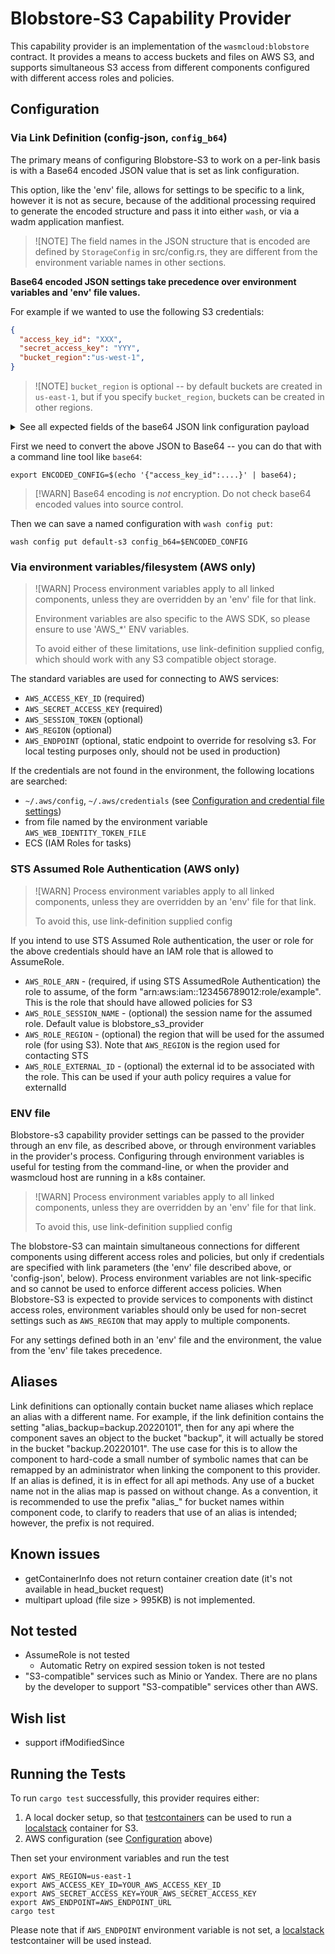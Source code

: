 # Blobstore-S3 Capability Provider

This capability provider is an implementation of the `wasmcloud:blobstore` contract.
It provides a means to access buckets and files on AWS S3, and supports simultaneous S3 access
from different components configured with different access roles and policies.

## Configuration

### Via Link Definition (config-json, `config_b64`)

The primary means of configuring Blobstore-S3 to work on a per-link basis is with a Base64 encoded JSON value that is set as link configuration.

This option, like the 'env' file, allows for settings to be specific to a link, however it is not as secure, because of the additional processing required to generate the encoded structure and pass it into either `wash`, or via a wadm application manfiest.

> ![NOTE]
> The field names in the JSON structure that is encoded are defined by `StorageConfig` in src/config.rs, they are different from the environment variable names in other sections.

**Base64 encoded JSON settings take precedence over environment variables and 'env' file values.**

For example if we wanted to use the following S3 credentials:

```json
{
  "access_key_id": "XXX",
  "secret_access_key": "YYY",
  "bucket_region":"us-west-1",
}
```

> ![NOTE]
> `bucket_region` is optional -- by default buckets are created in `us-east-1`, but if you specify `bucket_region`, buckets can be created in other regions.

<details>
<summary>See all expected fields of the base64 JSON link configuration payload</summary>

```rust
pub struct StorageConfig {
    pub access_key_id: Option<String>,
    pub secret_access_key: Option<String>,
    pub session_token: Option<String>, // AWS only
    pub region: Option<String>,
    pub max_attempts: Option<u32>,
    pub sts_config: Option<StsAssumeRoleConfig>, // AWS only
    pub endpoint: Option<String>,
    pub aliases: HashMap<String, String>,
    pub bucket_region: Option<String>,
}
```

</details>

First we need to convert the above JSON to Base64 -- you can do that with a command line tool like `base64`:

```console
export ENCODED_CONFIG=$(echo '{"access_key_id":....}' | base64);
```

> [!WARN]
> Base64 encoding is *not* encryption. Do not check base64 encoded values into source control.

Then we can save a named configuration with `wash config put`:

```console
wash config put default-s3 config_b64=$ENCODED_CONFIG
```

### Via environment variables/filesystem (AWS only)

> ![WARN]
> Process environment variables apply to all linked components, unless they are overridden by an 'env' file for that link.
>
> Environment variables are also specific to the AWS SDK, so please ensure to use 'AWS_*' ENV variables.
>
> To avoid either of these limitations, use link-definition supplied config, which should work with any S3 compatible object storage.

The standard variables are used for connecting to AWS services:

- `AWS_ACCESS_KEY_ID` (required)
- `AWS_SECRET_ACCESS_KEY` (required)
- `AWS_SESSION_TOKEN` (optional)
- `AWS_REGION` (optional)
- `AWS_ENDPOINT` (optional, static endpoint to override for resolving s3. For local testing purposes only, should not be used in production)

If the credentials are not found in the environment, the following locations are searched:
- `~/.aws/config`, `~/.aws/credentials` (see [Configuration and credential file settings](https://docs.aws.amazon.com/cli/latest/userguide/cli-configure-files.html))
- from file named by the environment variable `AWS_WEB_IDENTITY_TOKEN_FILE`
- ECS (IAM Roles for tasks)

### STS Assumed Role Authentication (AWS only)

> ![WARN]
> Process environment variables apply to all linked components, unless they are overridden by an 'env' file for that link.
>
> To avoid this, use link-definition supplied config

If you intend to use STS Assumed Role authentication, the user or role for the above credentials should have an IAM role that is allowed to AssumeRole.

- `AWS_ROLE_ARN` - (required, if using STS AssumedRole Authentication) the role to assume, of the form  "arn:aws:iam::123456789012:role/example". This is the role that should have allowed policies for S3
- `AWS_ROLE_SESSION_NAME` - (optional) the session name for the assumed role. Default value is blobstore_s3_provider
- `AWS_ROLE_REGION` - (optional) the region that will be used for the assumed role (for using S3). Note that `AWS_REGION` is the region used for contacting STS
- `AWS_ROLE_EXTERNAL_ID` - (optional) the external id to be associated with the role. This can be used if your auth policy requires a value for externalId

### ENV file

Blobstore-s3 capability provider settings can be passed to the provider through an env file, as
described above, or through environment variables in the provider's process. Configuring through environment variables
is useful for testing from the command-line, or when the provider and wasmcloud host are running in a k8s container.

> ![WARN]
> Process environment variables apply to all linked components, unless they are overridden by an 'env' file for that link.
>
> To avoid this, use link-definition supplied config

The blobstore-S3 can maintain simultaneous connections for different components using different access roles and policies,
but only if credentials are specified with link parameters (the 'env' file described above,
or 'config-json', below). Process environment variables are not link-specific and so cannot be used to enforce
different access policies. When Blobstore-S3 is expected to provide services to components with distinct
access roles, environment variables should only be used for non-secret settings such as `AWS_REGION`
that may apply to multiple components.

For any settings defined both in an 'env' file and the environment, the value from the 'env' file takes precedence.

## Aliases

Link definitions can optionally contain bucket name aliases which replace an alias with a different name.
For example, if the link definition contains the setting "alias_backup=backup.20220101", then for any api
where the component saves an object to the bucket "backup", it will actually be stored in the bucket "backup.20220101".
The use case for this is to allow the component to hard-code a small number of symbolic names that can be remapped
by an administrator when linking the component to this provider. If an alias is defined, it is in effect for all api methods.
Any use of a bucket name not in the alias map is passed on without change. As a convention, it is recommended
to use the prefix "alias_" for bucket names within component code, to clarify to readers that use of an alias is intended;
however, the prefix is not required.


## Known issues

- getContainerInfo does not return container creation date (it's not available in head_bucket request)
- multipart upload (file size > 995KB) is not implemented.

## Not tested

- AssumeRole is not tested
  - Automatic Retry on expired session token is not tested
- "S3-compatible" services such as Minio or Yandex. There are no plans by the developer to support "S3-compatible" services other than AWS.

## Wish list

- support ifModifiedSince


## Running the Tests

To run `cargo test` successfully, this provider requires either:
1. A local docker setup, so that [testcontainers](https://github.com/testcontainers/testcontainers-rs) can be used to run a [localstack](https://github.com/localstack/localstack) container for S3.
2. AWS configuration (see [Configuration](#Configuration) above)

Then set your environment variables and run the test
```shell
export AWS_REGION=us-east-1
export AWS_ACCESS_KEY_ID=YOUR_AWS_ACCESS_KEY_ID
export AWS_SECRET_ACCESS_KEY=YOUR_AWS_SECRET_ACCESS_KEY
export AWS_ENDPOINT=AWS_ENDPOINT_URL
cargo test
```

Please note that if `AWS_ENDPOINT` environment variable is not set, a [localstack](https://github.com/localstack/localstack) testcontainer will be used instead.